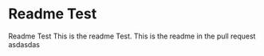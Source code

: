 # Readme Test

Readme Test
This is the readme Test. 
This is the readme in the pull request
asdasdas

